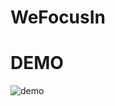 WeFocusIn
=========


DEMO
====
![demo](https://zammad-org-cn.oss-cn-shanghai.aliyuncs.com/shopify/21st.gif)
